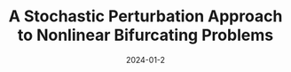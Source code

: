 ---
title: "A Stochastic Perturbation Approach to Nonlinear Bifurcating Problems"
collection: publications
permalink: /publication/2024-01-2-A-Stochastic-Perturbation-Approach-to-Nonlinear-Bifurcating-Problems
excerpt: 'arXiv:2402.16803'
paperurl: 'https://arxiv.org/abs/2402.16803'
date: 2024-01-2
item: 18
venue: 'arXiv:2402.16803'
paperurl: 'https://doi.org/10.48550/arXiv.2402.16803'
authors: 'Isabella Gonnella, Moaad Khamlich, Federico Pichi, Gianluigi Rozza'
pubsource: 'unpublished'
biblio: >
    @unpublished{GonnellaStochasticPerturbationApproach2024,\

    title = {A Stochastic Perturbation Approach to Nonlinear Bifurcating Problems},\
    
    author = {Gonnella, Isabella Carla and Khamlich, Moaad and Pichi, Federico and Rozza, Gianluigi},\
    
    year = {2024},\
    
    note = {arXiv:2402.16803},\
    
    eprint = {2402.16803},\
    
    publisher = {{arXiv}},\
    
    doi = {10.48550/arXiv.2402.16803},\
    
    archiveprefix = {arxiv}
    }
---